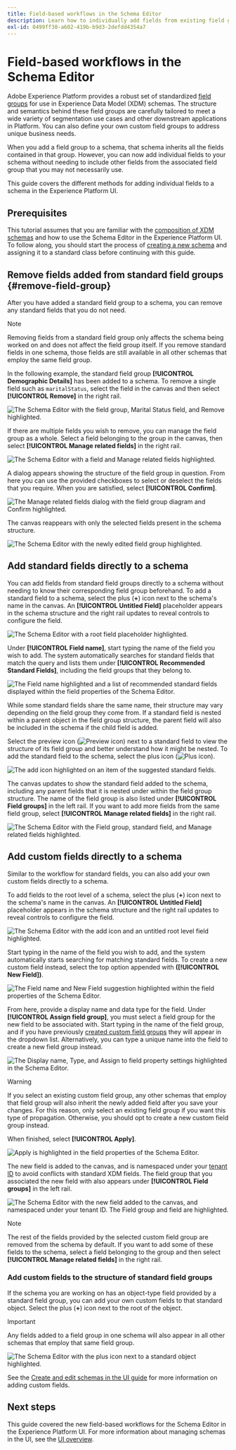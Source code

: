 ```yaml
---
title: Field-based workflows in the Schema Editor
description: Learn how to individually add fields from existing field groups to your Experience Data Model (XDM) schemas.
exl-id: 0499ff30-a602-419b-b9d3-2defdd4354a7
---
```

# Field-based workflows in the Schema Editor

Adobe Experience Platform provides a robust set of standardized [field groups](../schema/composition.md#field-group) for use in Experience Data Model (XDM) schemas. The structure and semantics behind these field groups are carefully tailored to meet a wide variety of segmentation use cases and other downstream applications in Platform. You can also define your own custom field groups to address unique business needs.

When you add a field group to a schema, that schema inherits all the fields contained in that group. However, you can now add individual fields to your schema without needing to include other fields from the associated field group that you may not necessarily use.

This guide covers the different methods for adding individual fields to a schema in the Experience Platform UI.

## Prerequisites

This tutorial assumes that you are familiar with the [composition of XDM schemas](../schema/composition.md) and how to use the Schema Editor in the Experience Platform UI. To follow along, you should start the process of [creating a new schema](./resources/schemas.md) and assigning it to a standard class before continuing with this guide.

## Remove fields added from standard field groups {#remove-field-group}

After you have added a standard field group to a schema, you can remove any standard fields that you do not need. 

>[!NOTE]
>
>Removing fields from a standard field group only affects the schema being worked on and does not affect the field group itself. If you remove standard fields in one schema, those fields are still available in all other schemas that employ the same field group.

In the following example, the standard field group **[!UICONTROL Demographic Details]** has been added to a schema. To remove a single field such as `maritalStatus`, select the field in the canvas and then select **[!UICONTROL Remove]** in the right rail.

![The Schema Editor with the field group, Marital Status field, and Remove highlighted.](../images/ui/field-based-workflows/remove-single-field.png)

If there are multiple fields you wish to remove, you can manage the field group as a whole. Select a field belonging to the group in the canvas, then select **[!UICONTROL Manage related fields]** in the right rail.

![The Schema Editor with a field and Manage related fields highlighted.](../images/ui/field-based-workflows/manage-related-fields.png)

A dialog appears showing the structure of the field group in question. From here you can use the provided checkboxes to select or deselect the fields that you require. When you are satisfied, select **[!UICONTROL Confirm]**.

![The Manage related fields dialog with the field group diagram and Confirm highlighted.](../images/ui/field-based-workflows/select-fields.png)

The canvas reappears with only the selected fields present in the schema structure.

![The Schema Editor with the newly edited field group highlighted.](../images/ui/field-based-workflows/fields-added.png)

## Add standard fields directly to a schema

You can add fields from standard field groups directly to a schema without needing to know their corresponding field group beforehand. To add a standard field to a schema, select the plus (**+**) icon next to the schema's name in the canvas. An **[!UICONTROL Untitled Field]** placeholder appears in the schema structure and the right rail updates to reveal controls to configure the field.

![The Schema Editor with a root field placeholder highlighted.](../images/ui/field-based-workflows/root-custom-field.png)

Under **[!UICONTROL Field name]**, start typing the name of the field you wish to add. The system automatically searches for standard fields that match the query and lists them under **[!UICONTROL Recommended Standard Fields]**, including the field groups that they belong to.

![The Field name highlighted and a list of recommended standard fields displayed within the field properties of the Schema Editor.](../images/ui/field-based-workflows/standard-field-search.png)

While some standard fields share the same name, their structure may vary depending on the field group they come from. If a standard field is nested within a parent object in the field group structure, the parent field will also be included in the schema if the child field is added.

Select the preview icon (![Preview icon](/help/images/icons/preview.png)) next to a standard field to view the structure of its field group and better understand how it might be nested. To add the standard field to the schema, select the plus icon (![Plus icon](/help/images/icons/add-circle.png)).

![The add icon highlighted on an item of the suggested standard fields.](../images/ui/field-based-workflows/add-standard-field.png)

The canvas updates to show the standard field added to the schema, including any parent fields that it is nested under within the field group structure. The name of the field group is also listed under **[!UICONTROL Field groups]** in the left rail. If you want to add more fields from the same field group, select **[!UICONTROL Manage related fields]** in the right rail.

![The Schema Editor with the Field group, standard field, and Manage related fields highlighted.](../images/ui/field-based-workflows/standard-field-added.png)

## Add custom fields directly to a schema

Similar to the workflow for standard fields, you can also add your own custom fields directly to a schema. 

To add fields to the root level of a schema, select the plus (**+**) icon next to the schema's name in the canvas. An **[!UICONTROL Untitled Field]** placeholder appears in the schema structure and the right rail updates to reveal controls to configure the field.

![The Schema Editor with the add icon and an untitled root level field highlighted.](../images/ui/field-based-workflows/root-custom-field.png)

Start typing in the name of the field you wish to add, and the system automatically starts searching for matching standard fields. To create a new custom field instead, select the top option appended with **([!UICONTROL New Field])**.

![The Field name and New Field suggestion highlighted within the field properties of the Schema Editor.](../images/ui/field-based-workflows/custom-field-search.png)

From here, provide a display name and data type for the field. Under **[!UICONTROL Assign field group]**, you must select a field group for the new field to be associated with. Start typing in the name of the field group, and if you have previously [created custom field groups](./resources/field-groups.md#create) they will appear in the dropdown list. Alternatively, you can type a unique name into the field to create a new field group instead.

![The Display name, Type, and Assign to field property settings highlighted in the Schema Editor.](../images/ui/field-based-workflows/select-field-group.png)

>[!WARNING]
>
>If you select an existing custom field group, any other schemas that employ that field group will also inherit the newly added field after you save your changes. For this reason, only select an existing field group if you want this type of propagation. Otherwise, you should opt to create a new custom field group instead.

When finished, select **[!UICONTROL Apply]**.

![Apply is highlighted in the field properties of the Schema Editor.](../images/ui/field-based-workflows/apply-field.png)

The new field is added to the canvas, and is namespaced under your [tenant ID](../api/getting-started.md#know-your-tenant_id) to avoid conflicts with standard XDM fields. The field group that you associated the new field with also appears under **[!UICONTROL Field groups]** in the left rail. 

![The Schema Editor with the new field added to the canvas, and namespaced under your tenant ID. The Field group and field are highlighted.](../images/ui/field-based-workflows/tenantId.png)

>[!NOTE]
>
>The rest of the fields provided by the selected custom field group are removed from the schema by default. If you want to add some of these fields to the schema, select a field belonging to the group and then select **[!UICONTROL Manage related fields]** in the right rail.

### Add custom fields to the structure of standard field groups

If the schema you are working on has an object-type field provided by a standard field group, you can add your own custom fields to that standard object. Select the plus (**+**) icon next to the root of the object. 

>[!IMPORTANT]
>
>Any fields added to a field group in one schema will also appear in all other schemas that employ that same field group.

![The Schema Editor with the plus icon next to a standard object highlighted.](../images/ui/field-based-workflows/add-field-to-standard-object.png)

See the [Create and edit schemas in the UI guide](./resources/schemas.md#custom-fields-for-standard-groups) for more information on adding custom fields.

## Next steps

This guide covered the new field-based workflows for the Schema Editor in the Experience Platform UI. For more information about managing schemas in the UI, see the [UI overview](./overview.md).
